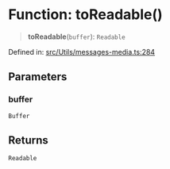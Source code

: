 # Function: toReadable()

> **toReadable**(`buffer`): `Readable`

Defined in: [src/Utils/messages-media.ts:284](https://github.com/Fokusdotid/bail/blob/3856b89f13bbe82f2e10396a28cd4ef2089de845/src/Utils/messages-media.ts#L284)

## Parameters

### buffer

`Buffer`

## Returns

`Readable`
